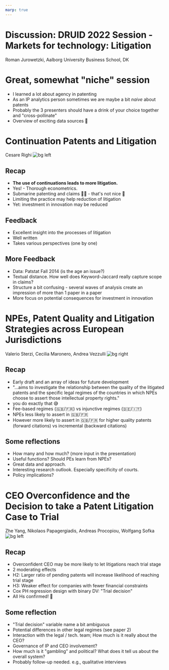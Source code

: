 ```yaml
---
marp: true
---
```


<!--
theme: gaia
class:
 - invert
headingDivider: 2 
paginate: true
-->

<!--
_class:
 - leads
 - invert
-->

# Discussion: DRUID 2022 Session - Markets for technology: Litigation
Roman Jurowetzki, Aalborg University Business School, DK

# Great, somewhat "niche" session
* I learned a lot about agency in patenting
* As an IP analytics person sometimes we are maybe a bit *naive* about patents
* Probably the 3 presenters should have a drink of your choice together and "cross-pollinate"
* Overview of exciting data sources 💾

# Continuation Patents and Litigation
Cesare Righi
![bg left](https://source.unsplash.com/ypJ3VfxvF5M)


## Recap

* **The use of continuations leads to more litigation.** 
* Yes! - Thorough econometrics.
* Submarine patenting and claims 🐡🐠 - that's not nice 😬
* Limiting the practice may help reduction of litigation
* Yet: investment in innovation may be reduced

## Feedback
* Excellent insight into the processes of litigation
* Well written
* Takes various perspectives (one by one)

## More Feedback
* Data: Patstat Fall 2014 (is the age an issue?)
* Textual distance. How well does Keyword-Jaccard really capture scope in claims?
* Structure a bit confusing - several waves of analysis create an impression of more than 1 paper in a paper
* More focus on potential consequences for investment in innovation

# NPEs, Patent Quality and Litigation Strategies across European Jurisdictions
Valerio Sterzi, Cecilia Maronero, Andrea Vezzulli
![bg right](https://www.pharmaceutical-technology.com/wp-content/uploads/sites/24/2021/12/shutterstock_1365321428.jpg)

## Recap
* Early draft and an array of ideas for future development
* "...aims to investigate the relationship between the quality of the litigated patents and the specific legal regimes of the countries in which NPEs choose to assert those intellectual property rights."
* you do exactly that 😅
* Fee-based regimes (🇬🇧/🇫🇷) vs injunctive regimes (🇩🇪/🇮🇹)
* NPEs less likely to assert in 🇬🇧/🇫🇷
* However more likely to assert in 🇬🇧/🇫🇷 for higher quality patents (forward citations) vs incremental (backward citations)

## Some reflections

* How many and how much? (more input in the presentation)
* Useful functions? Should PEs learn from NPEs?
* Great data and approach.
* Interesting research outlook. Especially specificity of courts.
* Policy implications?



# CEO Overconfidence and the Decision to take a Patent Litigation Case to Trial
Zhe Yang, Nikolaos Papagergiadis, Andreas Procopiou, Wolfgang Sofka
![bg left](https://source.unsplash.com/MYbhN8KaaEc)


## Recap

* Overconfident CEO may be more likely to let litigations reach trial stage
* 2 moderating effects
* H2: Larger ratio of pending patents will increase likelihood of reaching trial stage
* H3: Weaker effect for companies with fewer financial constraints
* Cox PH regression design with binary DV: "Trial decision"
* All Hs confirmed! 🚀

## Some reflection
* "Trial decision" variable name a bit ambiguous 
* Potential differences in other legal regimes (see paper 2)
* Interaction with the legal / tech. team; How much is it really about the CEO?
* Governance of IP and CEO involvement?
* How much is it "gambling” and political? What does it tell us about the overall system?
* Probably follow-up needed. e.g., qualitative interviews



